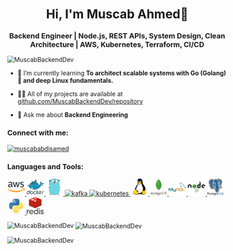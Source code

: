 <h1 align="center">Hi, I'm Muscab Ahmed👋</h1>
<h3 align="center">Backend Engineer | Node.js, REST APIs, System Design, Clean Architecture | AWS, Kubernetes, Terraform, CI/CD</h3>

<p align="left"> <img src="https://komarev.com/ghpvc/?username=MuscabBackendDev&label=Profile%20views&color=0e75b6&style=flat" alt="MuscabBackendDev" /> </p>

- 🌱 I’m currently learning **To architect scalable systems with Go (Golang) 🐹 and deep Linux fundamentals.**

- 👨‍💻 All of my projects are available at [github.com/MuscabBackendDev/repository](github.com/MuscabBackendDev/repository)

- 💬 Ask me about **Backend Engineering**

<h3 align="left">Connect with me:</h3>
<p align="left">
<a href="https://linkedin.com/in/muscababdisamed" target="blank"><img align="center" src="https://raw.githubusercontent.com/rahuldkjain/github-profile-readme-generator/master/src/images/icons/Social/linked-in-alt.svg" alt="muscababdisamed" height="30" width="40" /></a>
</p>

<h3 align="left">Languages and Tools:</h3>
<p align="left"> <a href="https://aws.amazon.com" target="_blank" rel="noreferrer"> <img src="https://raw.githubusercontent.com/devicons/devicon/master/icons/amazonwebservices/amazonwebservices-original-wordmark.svg" alt="aws" width="40" height="40"/> </a> <a href="https://www.docker.com/" target="_blank" rel="noreferrer"> <img src="https://raw.githubusercontent.com/devicons/devicon/master/icons/docker/docker-original-wordmark.svg" alt="docker" width="40" height="40"/> </a> <a href="https://golang.org" target="_blank" rel="noreferrer"> <img src="https://raw.githubusercontent.com/devicons/devicon/master/icons/go/go-original.svg" alt="go" width="40" height="40"/> </a> <a href="https://kafka.apache.org/" target="_blank" rel="noreferrer"> <img src="https://www.vectorlogo.zone/logos/apache_kafka/apache_kafka-icon.svg" alt="kafka" width="40" height="40"/> </a> <a href="https://kubernetes.io" target="_blank" rel="noreferrer"> <img src="https://www.vectorlogo.zone/logos/kubernetes/kubernetes-icon.svg" alt="kubernetes" width="40" height="40"/> </a> <a href="https://www.linux.org/" target="_blank" rel="noreferrer"> <img src="https://raw.githubusercontent.com/devicons/devicon/master/icons/linux/linux-original.svg" alt="linux" width="40" height="40"/> </a> <a href="https://www.mongodb.com/" target="_blank" rel="noreferrer"> <img src="https://raw.githubusercontent.com/devicons/devicon/master/icons/mongodb/mongodb-original-wordmark.svg" alt="mongodb" width="40" height="40"/> </a> <a href="https://www.mysql.com/" target="_blank" rel="noreferrer"> <img src="https://raw.githubusercontent.com/devicons/devicon/master/icons/mysql/mysql-original-wordmark.svg" alt="mysql" width="40" height="40"/> </a> <a href="https://nodejs.org" target="_blank" rel="noreferrer"> <img src="https://raw.githubusercontent.com/devicons/devicon/master/icons/nodejs/nodejs-original-wordmark.svg" alt="nodejs" width="40" height="40"/> </a> <a href="https://www.postgresql.org" target="_blank" rel="noreferrer"> <img src="https://raw.githubusercontent.com/devicons/devicon/master/icons/postgresql/postgresql-original-wordmark.svg" alt="postgresql" width="40" height="40"/> </a> <a href="https://www.python.org" target="_blank" rel="noreferrer"> <img src="https://raw.githubusercontent.com/devicons/devicon/master/icons/python/python-original.svg" alt="python" width="40" height="40"/> </a> <a href="https://redis.io" target="_blank" rel="noreferrer"> <img src="https://raw.githubusercontent.com/devicons/devicon/master/icons/redis/redis-original-wordmark.svg" alt="redis" width="40" height="40"/> </a> </p>

<p><img align="left" src="https://github-readme-stats.vercel.app/api/top-langs?username=MuscabBackendDev&show_icons=true&locale=en&layout=compact" alt="MuscabBackendDev" /></p>

<p>&nbsp;<img align="center" src="https://github-readme-stats.vercel.app/api?username=MuscabBackendDev&show_icons=true&locale=en" alt="MuscabBackendDev" /></p>

<p><img align="center" src="https://github-readme-streak-stats.herokuapp.com/?user=MuscabBackendDev&" alt="MuscabBackendDev" /></p>
